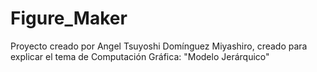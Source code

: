# Figure_Maker
 Proyecto creado por Angel Tsuyoshi Domínguez Miyashiro, creado para explicar el tema de Computación Gráfica: "Modelo Jerárquico"
